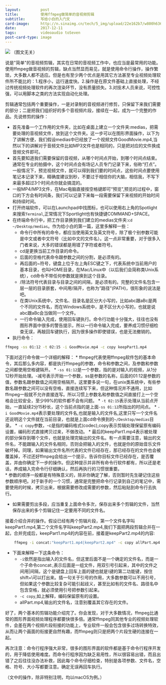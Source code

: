 ```yaml
---
layout:         post
title:          使用ffmpeg做简单的音视频剪辑
subtitle:       写给小白的入门文
card-image:     http://n.sinaimg.cn/tech/5_img/upload/22e162b7/w800h636/20171211/vved-fypnsip5943640.jpg
date:           2017-12-11
tags:           videoaudio toSeven
post-card-type: image
---
```

![](http://n.sinaimg.cn/tech/5_img/upload/22e162b7/w800h636/20171211/vved-fypnsip5943640.jpg)
（图文无关）

说是"简单"的音视频剪辑，其实在日常的音视频工作中，也应当是最常用的功能。  
使用ffmpeg做音视频的剪辑，缺点当然显而易见，就是使用命令行操作，操作繁琐，大多数人都不适应。但是也有至少两个优点是用其它方法甚至专业视频处理软件所不能比的：1.程序小，运行速度快。2.操作是在原文件基础上直接处理，不经过传统视频处理软件的再次渲染环节，没有质量损失。3.对技术人员来说，可控性强，可以用脚本之类的方法实现自动化处理。

剪辑通常包括两个重要操作，一是对录制的音视频进行修剪，只保留下来我们需要的部分；二是把我们组织好的多个音视频片段，接续在一起，成为一个完整的作品。先说修剪的操作：
* 首先准备一个工作用的文件夹，比如在桌面上建立一个文件夹:medias，把需要处理的音视频文件，放到这个文件夹。这一步可以在图形界面操作，以下为了讲解方便，我们假设medias中已经放了一个视频文件GoodMovie.mp4,当然以下的讲解对于音频文件比如MP3文件也是相同的，只是把对应的文件换成音频文件即可。   
* 首先要知道我们需要保留的音视频，从哪个时间点开始，到哪个时间点结束。通常在专业的拍摄中，这个时间点会有场记人员专门记录下来，俗称“打点”。一般情况下，预览视频文件，就可以得到我们要的时间点，这些时间点要使用笔记本记录下来，精确度建议到秒，不要过于相信你的大脑，相信我，不写下来最多超过3个时间点你就会搞混的。  
* 一般MP4/MP3文件，在Mac电脑直接按空格键即可“预览”,预览的过程中，窗口的下方会有时间条，我们可以记录下来每一段需要保留下来视频的开始时间和持续时间。
* 打开终端软件，可以在Launchpad中找图标，也可以使用右上角的Spotlight来搜索`Terminal`,正常情况下Sportlight也有快捷键COMMAND+SPACE。  
* 在终端命令行中，把工作目录换到我们建立的medias文件夹:`cd ~/Desktop/medias`。作为给小白的第一篇，这里多解释一些：  
	* 命令行中所有的命令，都应当使用英文及英文符号，除了极个别参数可能是中文或者中文符号（比如中文的文件名）。这一点非常重要，对于很多入门者来说，大多的错误都是用错了字符或者符号。  
	* cd是更换当前工作目录的命令。  
	* 后面的空格代表命令跟参数之间的分割，是必须有的。  
	* 再后面的~符号，键盘上位于左上角ESC键之下，代表系统中当前用户的基本目录，也叫HOME目录，在Mac/Linux中（以后我们会简称类Unix系统），cd命令不带任何参数就是换到这个目录。  
	* /除法符号代表目录与目录之间的间隔，是必须有的。完整的文件名包含一层一层的目录嵌套，中间用/隔开，也称为”路径”(PATH)，很形象的说法是吧。
	* 在类Unix系统中，文件名、目录名是区分大小写的，比如abc跟aBc是两个不同的文件名，而在Windows系统中，是不区分大小写的，也就是说abc跟aBc会当做同一个文件。  
	* 一行命令输入完成，使用回车键执行。命令行功能十分强大，往往也没有图形界面中很多的警告提示，所以一行命令输入完成，要养成习惯仔细检查无误，再敲回车键执行，因为很多操作即使错误，也是无法撤销的。
* 执行命令：
```bash
ffmpeg -ss 01:12 -t 02:15 -i GoodMovie.mp4 -c copy keepPart1.mp4
```
下面对这行命令做一个详细的解释：
	* ffmpeg代表使用ffmpeg软件包的基本命令，其后那么多内容，都是执行ffmpeg的参数，命令和参数之间，及参数和参数之间都使用空格键隔开。
	* `-ss 01:12`是一个参数，指的是对输入的视频，从1分12秒开始处理。-减号表示开始一个参数，ss是参数的名称，后面的01:12是参数的值，参数名跟参数值之间用空格隔开。这里要多说一句，在unix类系统中，有些参数名跟参数之间可以没有空格，直接连续写下来，但这种情况并不通用，比如ffmpeg一般就不允许直接连写。所以习惯上参数名和参数值之间直接打上一个空格会比较安全，至少99%的软件都不会有问题。
	* `-t 02:15`表示处理从当前点开始，一直延续2分15秒长，这个当前点指的是上面`-ss 01:12`所指出的时间点。
	* `-i GoodMovie.mp4`表示要处理的文件名,也就是输入的文件名,这里只写一个文件名还说明这个文件就在当前目录，也就是上面cd命令换到的`~/Desktop/medias`目录。
	* `-c copy`参数，-c是指的编码格式(codec),copy表示剪辑处理保留原有编码设置，编码形式直接拷贝过来，不做改动。
	* 最后的keepPart1.mp4表示被处理的部分保存到哪个文件，也就是处理完输出的文件名。有一点需要注意，输出的文件名，不能跟输入的文件名相同，否则会把输入的文件，也就是你的原始音乐文件破坏掉。同理，如果输出文件名所代表的文件已经存在，那已经存在的文件也会被覆盖掉，不过还好ffmpeg会给出一个提示，告诉你目标文件已经存在，是否覆盖，并由你确定下一步的操作。但这种提示并非所有命令行软件都有，所以还是老话，养成输入完命令行仔细确认，然后再执行的习惯很重要。  
	* 参数的顺序一般都是有特殊意义的，除非你确定了解，否则暂时先生硬记住这些参数顺序吧。对于新手的一个习惯，通常是完整把命令行记录到自己的笔记中，需要使用的时候，拷贝出来，根据需要修改成需要的参数，然后粘贴到命令行去执行。  
* 如果需要剪出多段，应当重复上面命令多次，保存出来多个剪辑的文件，当然保存出来的多个剪辑记住一定要用不同的文件名。

接着介绍合并的操作。假设已经有两个剪辑片段，第一个文件名字叫keepPart1.mp4,第二个文件名字叫keepPart2.mp4,我们下面把两段剪辑合并在一起，合并完成后，keepPart1.mp4的内容在前，接着是keepPart2.mp4的内容:  
```bash
	ffmpeg -i concat:"keepPart1.mp4|keepPart2.mp4" -c copy allPart.mp4
```
* 下面来解释一下这条命令：  
	* `-i`依然是指出输入的文件名，但这里后面不是一个确定的文件名，而是一个子命令concat:,表示后面是一组文件，用双引号引起来，其中的文件之间用\|间隔，这个是键盘上回车上面的键也就是\键的第二功能键，按住shift+\可以打出来。插一句关于引号的作用，大多数参数可以不用引号，但如果这个参数比较复杂可能引起歧义，甚至比如有的文件名、路径名中包含空格，就必须使用引号把参数引起来。  
	* `-c copy`,如上解释，编码保留原有的设置。  
	* allPart.mp4,输出的文件名，注意别覆盖其它存在的文件。  

好了，两个基本的剪辑功能介绍完了。你会发现，对于大多数情况，ffmpeg比通常的图形界面视频处理程序都要快很多倍。通常ffmpeg同其他专业的视频处理软件，会差在两个视频片段衔接的功能上，专业软件一般会包含很多过场转换特效，从而让两个画面的衔接更自然有趣，而ffmpeg则只是把两个片段生硬的连接在一起。


再次注意：命令行程序强大非常，很多的图形界面的软件都是基于命令行程序开发的，用于降低使用难度。而命令行程序因为缺乏易用性，所以很容易出错，而且出错了之后往往没办法补救，因此每个命令仔细检查，特别是各项参数、文件名，空格、符号、大小写都要注意。确定无误再回车执行。

（文中的操作，除非特别注明，均以macOS为例。）
